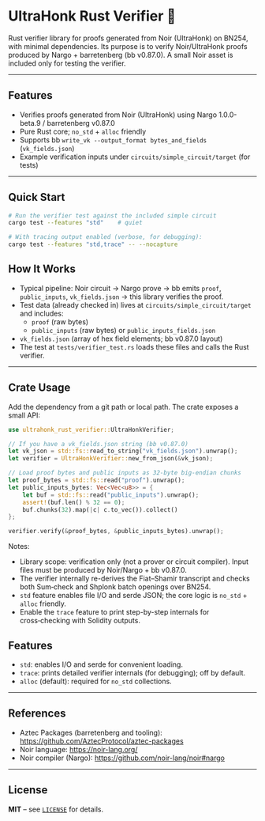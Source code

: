 # UltraHonk Rust Verifier 🦀
Rust verifier library for proofs generated from Noir (UltraHonk) on BN254, with minimal dependencies. Its purpose is to verify Noir/UltraHonk proofs produced by Nargo + barretenberg (bb v0.87.0). A small Noir asset is included only for testing the verifier.

---

## Features
- Verifies proofs generated from Noir (UltraHonk) using Nargo 1.0.0-beta.9 / barretenberg v0.87.0  
- Pure Rust core; `no_std` + `alloc` friendly  
- Supports bb `write_vk --output_format bytes_and_fields` (`vk_fields.json`)  
- Example verification inputs under `circuits/simple_circuit/target` (for tests)

---

## Quick Start
```bash
# Run the verifier test against the included simple circuit
cargo test --features "std"    # quiet

# With tracing output enabled (verbose, for debugging):
cargo test --features "std,trace" -- --nocapture
```

## How It Works
- Typical pipeline: Noir circuit → Nargo prove → bb emits `proof`, `public_inputs`, `vk_fields.json` → this library verifies the proof.
- Test data (already checked in) lives at `circuits/simple_circuit/target` and includes:
  - `proof` (raw bytes)
  - `public_inputs` (raw bytes) or `public_inputs_fields.json`
- `vk_fields.json` (array of hex field elements; bb v0.87.0 layout)
- The test at `tests/verifier_test.rs` loads these files and calls the Rust verifier.

---

## Crate Usage

Add the dependency from a git path or local path. The crate exposes a small API:

```rust
use ultrahonk_rust_verifier::UltraHonkVerifier;

// If you have a vk_fields.json string (bb v0.87.0)
let vk_json = std::fs::read_to_string("vk_fields.json").unwrap();
let verifier = UltraHonkVerifier::new_from_json(&vk_json);

// Load proof bytes and public inputs as 32‑byte big‑endian chunks
let proof_bytes = std::fs::read("proof").unwrap();
let public_inputs_bytes: Vec<Vec<u8>> = {
    let buf = std::fs::read("public_inputs").unwrap();
    assert!(buf.len() % 32 == 0);
    buf.chunks(32).map(|c| c.to_vec()).collect()
};

verifier.verify(&proof_bytes, &public_inputs_bytes).unwrap();
```

Notes:
- Library scope: verification only (not a prover or circuit compiler). Input files must be produced by Noir/Nargo + bb v0.87.0.
- The verifier internally re-derives the Fiat–Shamir transcript and checks both Sum‑check and Shplonk batch openings over BN254.
- `std` feature enables file I/O and serde JSON; the core logic is `no_std` + `alloc` friendly.
- Enable the `trace` feature to print step-by-step internals for cross‑checking with Solidity outputs.

## Features
- `std`: enables I/O and serde for convenient loading.
- `trace`: prints detailed verifier internals (for debugging); off by default.
- `alloc` (default): required for `no_std` collections.

---

## References
- Aztec Packages (barretenberg and tooling): https://github.com/AztecProtocol/aztec-packages
- Noir language: https://noir-lang.org/
- Noir compiler (Nargo): https://github.com/noir-lang/noir#nargo

---

## License
**MIT** – see [`LICENSE`](LICENSE) for details.
